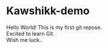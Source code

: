 # Kawshikk-demo
Hello World! This is my first git repose.
<br>
Excited to learn Git.
<br>
Wish me luck..
